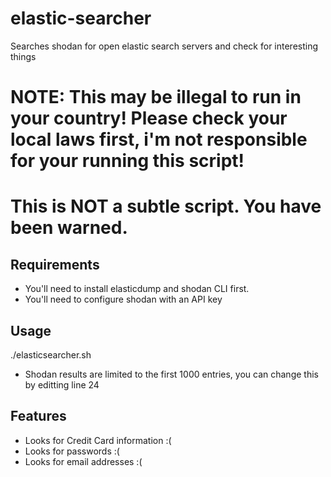 # elastic-searcher
Searches shodan for open elastic search servers and check for interesting things

# NOTE: This may be illegal to run in your country! Please check your local laws first, i'm not responsible for your running this script!
# This is NOT a subtle script. You have been warned.

## Requirements
* You'll need to install elasticdump and shodan CLI first.
* You'll need to configure shodan with an API key

## Usage
./elasticsearcher.sh
* Shodan results are limited to the first 1000 entries, you can change this by editting line 24

## Features
* Looks for Credit Card information :(
* Looks for passwords :(
* Looks for email addresses :(
